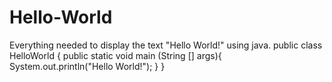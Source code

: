# Hello-World
Everything needed to display the text "Hello World!" using java.
public class HelloWorld {
  public static void main (String [] args){
    System.out.println("Hello World!");
  }
}
